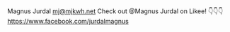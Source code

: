 Magnus Jurdal
mj@mjkwh.net
Check out @Magnus Jurdal on Likee! 👇👇👇
https://www.facebook.com/jurdalmagnus